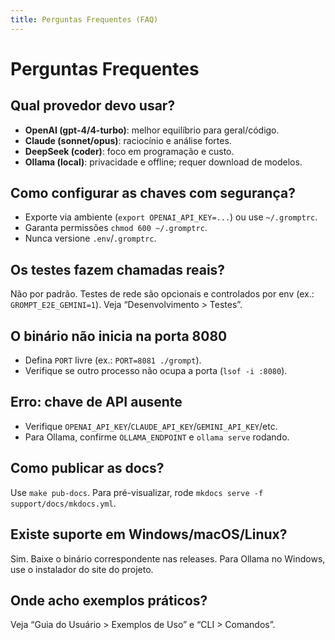 ```yaml
---
title: Perguntas Frequentes (FAQ)
---
```


# Perguntas Frequentes

## Qual provedor devo usar?

- **OpenAI (gpt-4/4-turbo)**: melhor equilíbrio para geral/código.
- **Claude (sonnet/opus)**: raciocínio e análise fortes.
- **DeepSeek (coder)**: foco em programação e custo.
- **Ollama (local)**: privacidade e offline; requer download de modelos.

## Como configurar as chaves com segurança?

- Exporte via ambiente (`export OPENAI_API_KEY=...`) ou use `~/.gromptrc`.
- Garanta permissões `chmod 600 ~/.gromptrc`.
- Nunca versione `.env`/`.gromptrc`.

## Os testes fazem chamadas reais?

Não por padrão. Testes de rede são opcionais e controlados por env (ex.: `GROMPT_E2E_GEMINI=1`). Veja “Desenvolvimento > Testes”.

## O binário não inicia na porta 8080

- Defina `PORT` livre (ex.: `PORT=8081 ./grompt`).
- Verifique se outro processo não ocupa a porta (`lsof -i :8080`).

## Erro: chave de API ausente

- Verifique `OPENAI_API_KEY`/`CLAUDE_API_KEY`/`GEMINI_API_KEY`/etc.
- Para Ollama, confirme `OLLAMA_ENDPOINT` e `ollama serve` rodando.

## Como publicar as docs?

Use `make pub-docs`. Para pré-visualizar, rode `mkdocs serve -f support/docs/mkdocs.yml`.

## Existe suporte em Windows/macOS/Linux?

Sim. Baixe o binário correspondente nas releases. Para Ollama no Windows, use o instalador do site do projeto.

## Onde acho exemplos práticos?

Veja “Guia do Usuário > Exemplos de Uso” e “CLI > Comandos”.
